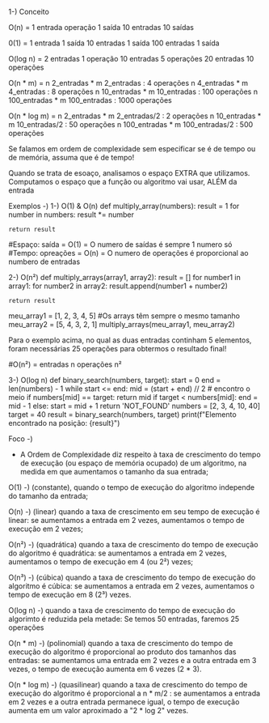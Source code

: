 1-) Conceito

O(n) = 1 entrada operação 1 saída
       10 entradas 10 saídas

0(1) = 1 entrada 1 saída
       10 entradas 1 saída
       100 entradas 1 saída

O(log n) = 2 entradas 1 operação 
           10 entradas 5 operações
           20 entradas 10 operações

O(n * m) = n 2_entradas * m 2_entradas : 4 operações
           n 4_entradas * m 4_entradas : 8 operações
           n 10_entradas * m 10_entradas : 100 operações
           n 100_entradas * m 100_entradas : 1000 operações

O(n * log m) = n 2_entradas * m 2_entradas/2 : 2 operações
               n 10_entradas * m 10_entradas/2 : 50 operações
               n 100_entradas * m 100_entradas/2 : 500 operações

Se falamos em ordem de complexidade sem especificar se é de tempo ou de memória, assuma que é de tempo!

Quando se trata de esoaço, analisamos o espaço EXTRA que utilizamos.
Computamos o espaço que a função ou algoritmo vai usar, ALÉM da entrada

Exemplos -)
1-) O(1) & O(n)
def multiply_array(numbers):
    result = 1
    for number in numbers:
        result *= number

    return result

#Espaço: saída = O(1) = O numero de saídas é sempre 1 numero só
#Tempo: opreações = O(n) = O numero de operações é proporcional ao numbero de entradas 

2-) O(n²)
def multiply_arrays(array1, array2):
    result = []
    for number1 in array1:
        for number2 in array2:
            result.append(number1 + number2)

    return result

meu_array1 = [1, 2, 3, 4, 5] #Os arrays têm sempre o mesmo tamanho
meu_array2 = [5, 4, 3, 2, 1]
multiply_arrays(meu_array1, meu_array2)

Para o exemplo acima, no qual as duas entradas continham 5 elementos, foram necessárias 25 operações para obtermos o resultado final!

#O(n²) = entradas n operações  n²

3-) O(log n)
def binary_search(numbers, target):
    start = 0
    end = len(numbers) - 1
    while start <= end:
        mid = (start + end) // 2 # encontro o meio
        if numbers[mid] == target:
            return mid
        if target < numbers[mid]:
            end = mid - 1
        else:
            start = mid + 1
    return 'NOT_FOUND'
numbers = [2, 3, 4, 10, 40]
target = 40
result = binary_search(numbers, target)
print(f"Elemento encontrado na posição: {result}")


Foco -)
* A Ordem de Complexidade diz respeito à taxa de crescimento do tempo de execução (ou espaço de memória ocupado) de um algoritmo, na medida em que aumentamos o tamanho da sua entrada;

O(1) -) 
(constante), quando o tempo de execução do algoritmo independe do tamanho da entrada;

O(n) -)
(linear) quando a taxa de crescimento em seu tempo de execução é linear: se aumentamos a entrada em 2 vezes, aumentamos o tempo de execução em 2 vezes;

O(n²) -)
(quadrática) quando a taxa de crescimento do tempo de execução do algoritmo é quadrática: se aumentamos a entrada em 2 vezes, aumentamos o tempo de execução em 4 (ou 2²) vezes;

O(n³) -)
(cúbica) quando a taxa de crescimento do tempo de execução do algoritmo é cúbica: se aumentamos a entrada em 2 vezes, aumentamos o tempo de execução em 8 (2³) vezes.

O(log n) -) 
quando a taxa de crescimento do tempo de execução do
algorimto é reduzida pela metade: Se temos 50 entradas, faremos 25 operações

O(n * m) -)
(polinomial) quando a taxa de crescimento do tempo de execução do algoritmo é proporcional ao produto dos tamanhos das entradas: se aumentamos uma entrada em 2 vezes e a outra entrada em 3 vezes, o tempo de execução aumenta em 6 vezes (2 * 3).

O(n * log m) -)
(quasilinear) quando a taxa de crescimento do tempo de execução do algoritmo é proporcional a 
n * m/2 : se aumentamos a entrada em 2 vezes e a outra entrada permanece igual, o tempo de execução aumenta em um valor aproximado a "2 * log 2" vezes.